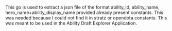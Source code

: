 This go is used to extract a json file of the format ability_id, ability_name, hero_name+ability_display_name provided already present constants. This was needed because I could not find it in stratz or opendota constants. This was meant to be used in the Ability Draft Explorer Application.
